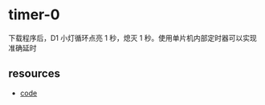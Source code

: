 # timer-0

下载程序后，D1 小灯循环点亮 1 秒，熄灭 1 秒。使用单片机内部定时器可以实现准确延时

## resources

- <a class="Repos" target="_blank" href="main.c">code</a>
